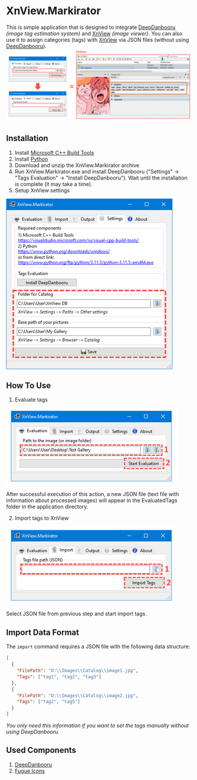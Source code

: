 # XnView.Markirator  
This is simple application that is designed to integrate [DeepDanbooru] *(image tag estimation system)* and [XnView] *(image viewer)*. You can also use it to assign categories (tags) with [XnView] via JSON files (without using [DeepDanbooru]).
![scr_teaser](docs/scr_teaser.png)

## Installation
1.  Install [Microsoft C++ Build Tools](https://visualstudio.microsoft.com/ru/visual-cpp-build-tools/)
2.  Install [Python](https://www.python.org/ftp/python/3.11.5/python-3.11.5-amd64.exe)
3.  Download and unzip the XnView.Markirator archive
4.  Run XnView.Markirator.exe and install DeepDanbooru ("Settings" -> "Tags Evaluation" -> "Install DeepDanbooru"). Wait until the installation is complete (it may take a time).
5.  Setup XnView settings

![xn_view_settings](docs/xn_view_settings.png)

## How To Use

1.  Evaluate tags

![scr_eval](docs/scr_eval.png)

After successful execution of this action, a new JSON file (text file with information about processed images) will appear in the EvaluatedTags folder in the application directory.

2.  Import tags to XnView

![scr_import](docs/scr_import.png)

Select JSON file from previous step and start import tags.

## Import Data Format
The `import` command requires a JSON file with the following data structure:
```json
[
  {
    "FilePath": "D:\\Images\\Catalog\\image1.jpg",
    "Tags": ["tag1", "tag2", "tag3"]
  },
  {
    "FilePath": "D:\\Images\\Catalog\\image2.jpg",
    "Tags": ["tag2", "tag5"]
  }
]
```
_You only need this information if you want to set the tags manually without using DeepDanbooru._

## Used Components
1) [DeepDanbooru]
2) [Fugue Icons](https://p.yusukekamiyamane.com/)

[//]: # (Links)
   [DeepDanbooru]: <https://github.com/KichangKim/DeepDanbooru>
   [DeepDanbooru Pretrained Model]: <https://github.com/KichangKim/DeepDanbooru/tags>
   [XnView]: <https://www.xnview.com>  
